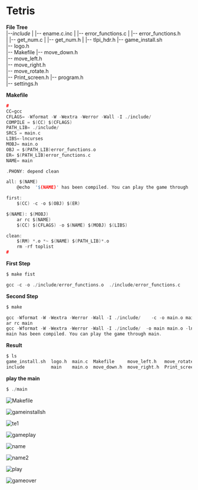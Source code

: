# Tetris

**File Tree**  
|--*include*
|   |-- ename.c.inc
|   |-- error_functions.c
|   |-- error_functions.h  
|   |-- get_num.c
|   |-- get_num.h
|   |-- tlpi_hdr.h
|-- game_install.sh  
|-- logo.h  
|-- Makefile
|-- move_down.h  
|-- move_left.h  
|-- move_right.h  
|-- move_rotate.h  
|-- Print_screen.h
|-- program.h  
|-- settings.h  



**Makefile**  
  
```c
#
CC=gcc
CFLAGS= -Wformat -W -Wextra -Werror -Wall -I ./include/ 
COMPILE = $(CC) $(CFLAGS)
PATH_LIB= ./include/
SRCS = main.c
LIBS=-lncurses
MOBJ= main.o
OBJ = $(PATH_LIB)error_functions.o 
ER= $(PATH_LIB)error_functions.c
NAME= main

.PHONY: depend clean

all: $(NAME)
	@echo  '$(NAME)' has been compiled. You can play the game through '$(NAME)'. 

first: 
	$(CC) -c -o $(OBJ) $(ER)

$(NAME): $(MOBJ)
	ar rc $(NAME) 
	$(CC) $(CFLAGS) -o $(NAME) $(MOBJ) $(LIBS)

clean:
	$(RM) *.o *~ $(NAME) $(PATH_LIB)*.o
	rm -rf toplist
#
```  

**First Step**  


```c
$ make fist
```  

```c
gcc -c -o ./include/error_functions.o  ./include/error_functions.c
```  


**Second Step**

```c
$ make
```  

```c
gcc -Wformat -W -Wextra -Werror -Wall -I ./include/    -c -o main.o main.c
ar rc main 
gcc -Wformat -W -Wextra -Werror -Wall -I ./include/  -o main main.o -lncurses
main has been compiled. You can play the game through main.
```  
  
**Result**    

```c
$ ls
game_install.sh  logo.h  main.c  Makefile     move_left.h   move_rotate.h   program.h  settings.h
include          main    main.o  move_down.h  move_right.h  Print_screen.h  README.md  toplist
```  

**play the main** 
  
```c
$ ./main
```  

![Makefile](https://user-images.githubusercontent.com/75885992/125160513-d919db00-e16c-11eb-921e-aec33c422b9d.png)


![gameinstallsh](https://user-images.githubusercontent.com/75885992/125160440-61e44700-e16c-11eb-81a4-4169aab04ede.png)  

![te1](https://user-images.githubusercontent.com/75885992/125160450-70caf980-e16c-11eb-87ce-5a5246e0e67e.png)  

![gameplay](https://user-images.githubusercontent.com/75885992/125160434-5e50c000-e16c-11eb-959b-500337b16245.png)  

![name](https://user-images.githubusercontent.com/75885992/125160452-745e8080-e16c-11eb-9a52-659fe1159449.png)  

![name2](https://user-images.githubusercontent.com/75885992/125160454-758fad80-e16c-11eb-9b4b-9ab9af841e15.png)  

![play](https://user-images.githubusercontent.com/75885992/125160457-7a546180-e16c-11eb-84b2-f4874b8295ad.png)  

![gameover](https://user-images.githubusercontent.com/75885992/125160558-272ede80-e16d-11eb-86a0-81806845b2f5.png)  


